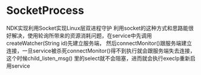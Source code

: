 # SocketProcess
NDK实现利用Socket实现Linux层双进程守护
利用socket的这种方式和思路能很好解决，使用轮询所带来的资源消耗问题，在service中先调用createWatcher(String id)先建立服务端，
然后connectMonitor()跟服务端建立连接，一旦service被杀死connectMonitor()得不到执行就会跟服务端失去连接，这个时候child_listen_msg()
里的select就不会阻塞，进而就会执行execlp重新启用service

